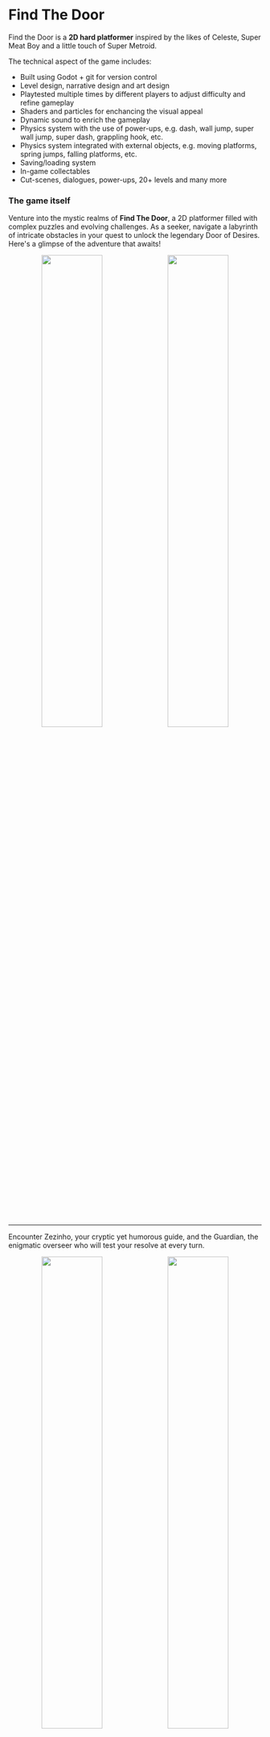 # Find The Door

Find the Door is a **2D hard platformer** inspired by the likes of Celeste, Super Meat Boy and a little touch of Super Metroid.

The technical aspect of the game includes:

- Built using Godot + git for version control
- Level design, narrative design and art design
- Playtested multiple times by different players to adjust difficulty and refine gameplay
- Shaders and particles for enchancing the visual appeal
- Dynamic sound to enrich the gameplay
- Physics system with the use of power-ups, e.g. dash, wall jump, super wall jump, super dash, grappling hook, etc.
- Physics system integrated with external objects, e.g. moving platforms, spring jumps, falling platforms, etc.
- Saving/loading system
- In-game collectables
- Cut-scenes, dialogues, power-ups, 20+ levels and many more

### The game itself
Venture into the mystic realms of **Find The Door**, a 2D platformer filled with complex puzzles and evolving challenges. As a seeker, navigate a labyrinth of intricate obstacles in your quest to unlock the legendary Door of Desires. Here's a glimpse of the adventure that awaits!

<p align="middle">
  <img src="/media/beginning.gif" width="49%"/>
  <img src="/media/phase_start.gif" width="49%"/>
</p>

---

Encounter Zezinho, your cryptic yet humorous guide, and the Guardian, the enigmatic overseer who will test your resolve at every turn.

<p align="middle">
  <img src="/media/zezinho.gif" width="49%"/>
  <img src="/media/guardian.gif" width="49%"/>
</p>

---

Master essential platforming skills such as Dashes and Wall Jumps to navigate through the game's demanding environments.
<p align="middle">
  <img src="/media/dash.gif" width="49%"/>
  <img src="/media/walljump.gif" width="49%"/>
</p>

---

Explore further with the twist of a Grappling Hook, adding a layer of strategy and precision to your toolkit.

<p align="middle">
  <img src="/media/hook.gif" width="49%"/>
  <img src="/media/blocks_that_dont_hook.gif" width="49%"/>
</p>

---

Tackle dynamic obstacles and refine your movements for precision gameplay.

<p align="middle">
  <img src="/media/springs.gif" width="49%"/>
  <img src="/media/precise_movement.gif" width="49%"/>
</p>

---

Synthesize your skills in challenging scenarios that require everything you’ve learned.

<p align="middle">
  <img src="/media/use_everything.gif" width="49%"/>
</p>

Embark on this enthralling journey where each step unlocks a part of the grand mystery of the Door of Desires.
